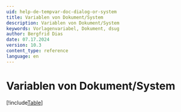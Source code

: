 ```yaml
---
uid: help-de-tempvar-doc-dialog-or-system
title: Variablen von Dokument/System
description: Variablen von Dokument/System
keywords: Vorlagenvariabel, Dokument, dsug
author: Bergfrid Dias
date: 07.17.2024
version: 10.3
content_type: reference
language: en
---
```


# Variablen von Dokument/System

[!include[Table](../../../../../common/includes/variable/table-doc-and-system.md)]
